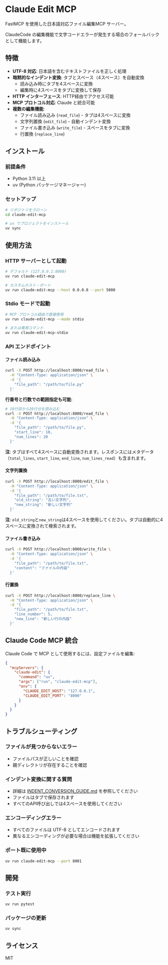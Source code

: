 # Claude Edit MCP

FastMCP を使用した日本語対応ファイル編集MCP サーバー。

ClaudeCode の編集機能で文字コードエラーが発生する場合のフォールバックとして機能します。

## 特徴

- **UTF-8 対応**: 日本語を含むテキストファイルを正しく処理
- **暗黙的なインデント変換**: タブとスペース（4スペース）を自動変換
  - 読み込み時にタブを4スペースに変換
  - 編集時に4スペースをタブに変換して保存
- **HTTP インターフェース**: HTTP経由でアクセス可能
- **MCP プロトコル対応**: Claude と統合可能
- **複数の編集機能**:
  - ファイル読み込み (`read_file`) - タブは4スペースに変換
  - 文字列置換 (`edit_file`) - 自動インデント変換
  - ファイル書き込み (`write_file`) - スペースをタブに変換
  - 行置換 (`replace_line`)

## インストール

### 前提条件

- Python 3.11 以上
- uv (Python パッケージマネージャー)

### セットアップ

```bash
# リポジトリをクローン
cd claude-edit-mcp

# uv でプロジェクトをインストール
uv sync
```

## 使用方法

### HTTP サーバーとして起動

```bash
# デフォルト (127.0.0.1:8000)
uv run claude-edit-mcp

# カスタムホスト・ポート
uv run claude-edit-mcp --host 0.0.0.0 --port 5000
```

### Stdio モードで起動

```bash
# MCP プロトコル経由で直接使用
uv run claude-edit-mcp --mode stdio

# または専用コマンド
uv run claude-edit-mcp-stdio
```

### API エンドポイント

#### ファイル読み込み

```bash
curl -X POST http://localhost:8000/read_file \
  -H "Content-Type: application/json" \
  -d '{
    "file_path": "/path/to/file.py"
  }'
```

**行番号と行数での範囲指定も可能**:

```bash
# 10行目から20行分を読み込む
curl -X POST http://localhost:8000/read_file \
  -H "Content-Type: application/json" \
  -d '{
    "file_path": "/path/to/file.py",
    "start_line": 10,
    "num_lines": 20
  }'
```

**注**: タブはすべて4スペースに自動変換されます。レスポンスにはメタデータ（`total_lines`, `start_line`, `end_line`, `num_lines_read`）も含まれます。

#### 文字列置換

```bash
curl -X POST http://localhost:8000/edit_file \
  -H "Content-Type: application/json" \
  -d '{
    "file_path": "/path/to/file.txt",
    "old_string": "古い文字列",
    "new_string": "新しい文字列"
  }'
```

**注**: `old_string`と`new_string`は4スペースを使用してください。タブは自動的に4スペースに変換されて検索されます。

#### ファイル書き込み

```bash
curl -X POST http://localhost:8000/write_file \
  -H "Content-Type: application/json" \
  -d '{
    "file_path": "/path/to/file.txt",
    "content": "ファイルの内容"
  }'
```

#### 行置換

```bash
curl -X POST http://localhost:8000/replace_line \
  -H "Content-Type: application/json" \
  -d '{
    "file_path": "/path/to/file.txt",
    "line_number": 5,
    "new_line": "新しい行の内容"
  }'
```

## Claude Code MCP 統合

Claude Code で MCP として使用するには、設定ファイルを編集:

```json
{
  "mcpServers": {
    "claude-edit": {
      "command": "uv",
      "args": ["run", "claude-edit-mcp"],
      "env": {
        "CLAUDE_EDIT_HOST": "127.0.0.1",
        "CLAUDE_EDIT_PORT": "8000"
      }
    }
  }
}
```

## トラブルシューティング

### ファイルが見つからないエラー

- ファイルパスが正しいことを確認
- 親ディレクトリが存在することを確認

### インデント変換に関する質問

- 詳細は [INDENT_CONVERSION_GUIDE.md](docs/INDENT_CONVERSION_GUIDE.md) を参照してください
- ファイルはタブで保存されます
- すべてのAPI呼び出しでは4スペースを使用してください

### エンコーディングエラー

- すべてのファイルは UTF-8 としてエンコードされます
- 異なるエンコーディングが必要な場合は機能を拡張してください

### ポート既に使用中

```bash
uv run claude-edit-mcp --port 8001
```

## 開発

### テスト実行

```bash
uv run pytest
```

### パッケージの更新

```bash
uv sync
```

## ライセンス

MIT
